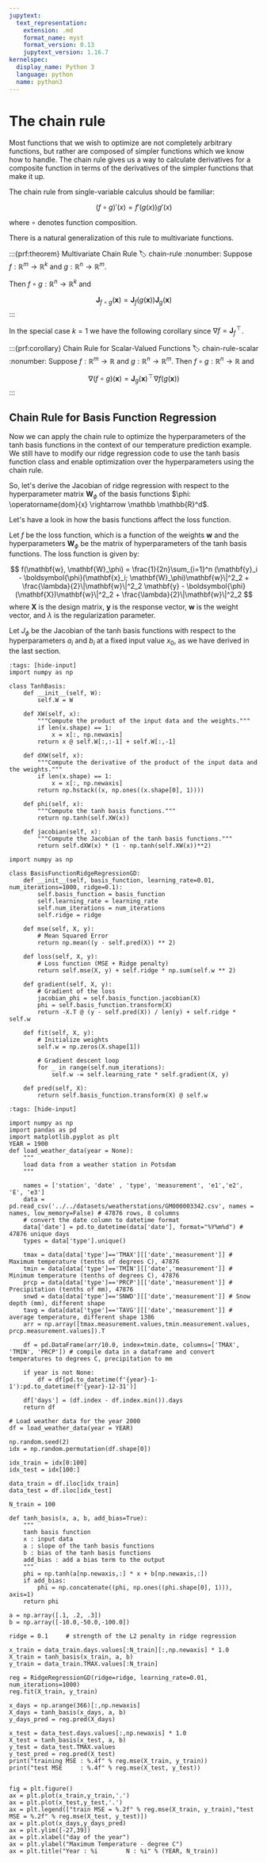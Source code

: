 ```yaml
---
jupytext:
  text_representation:
    extension: .md
    format_name: myst
    format_version: 0.13
    jupytext_version: 1.16.7
kernelspec:
  display_name: Python 3
  language: python
  name: python3
---
```

# The chain rule

Most functions that we wish to optimize are not completely arbitrary
functions, but rather are composed of simpler functions which we know
how to handle. The chain rule gives us a way to calculate derivatives
for a composite function in terms of the derivatives of the simpler
functions that make it up.

The chain rule from single-variable calculus should be familiar:

$$(f \circ g)'(x) = f'(g(x))g'(x)$$ 

where $\circ$ denotes function
composition.

There is a natural generalization of this rule to multivariate functions.

:::{prf:theorem} Multivariate Chain Rule
:label: chain-rule
:nonumber:
Suppose $f : \mathbb{R}^m \to \mathbb{R}^k$ and
$g : \mathbb{R}^n \to \mathbb{R}^m$.

Then $f \circ g : \mathbb{R}^n \to \mathbb{R}^k$ and

$$\mathbf{J}_{f \circ g}(\mathbf{x}) = \mathbf{J}_f(g(\mathbf{x}))\mathbf{J}_g(\mathbf{x})$$
:::

In the special case $k = 1$ we have the following corollary since
$\nabla f = \mathbf{J}_f^{\!\top\!}$.

:::{prf:corollary} Chain Rule for Scalar-Valued Functions
:label: chain-rule-scalar
:nonumber:
Suppose $f : \mathbb{R}^m \to \mathbb{R}$ and
$g : \mathbb{R}^n \to \mathbb{R}^m$. Then
$f \circ g : \mathbb{R}^n \to \mathbb{R}$ and

$$\nabla (f \circ g)(\mathbf{x}) = \mathbf{J}_g(\mathbf{x})^{\!\top\!} \nabla f(g(\mathbf{x}))$$
:::

## Chain Rule for Basis Function Regression

Now we can apply the chain rule to optimize the hyperparameters of the tanh basis functions in the context of our temperature prediction example.
We still have to modify our ridge regression code to use the tanh basis function class and enable optimization over the hyperparameters using the chain rule.

So, let's derive the Jacobian of ridge regression with respect to the hyperparameter matrix $\mathbf{W}_\phi$ of the basis functions $\phi: \operatorname{dom}{x} \rightarrow \mathbb \mathbb{R}^d$.

Let's have a look in how the basis functions affect the loss function.

Let $f$ be the loss function, which is a function of the weights $\mathbf{w}$ and the hyperparameters $\mathbf{W}_\phi$ be the matrix of hyperparameters of the tanh basis functions. The loss function is given by:

$$
f(\mathbf{w}, \mathbf{W}_\phi) = \frac{1}{2n}\sum_{i=1}^n (\mathbf{y}_i - \boldsymbol{\phi}(\mathbf{x}_i; \mathbf{W}_\phi)\mathbf{w}\|^2_2 + \frac{\lambda}{2}\|\mathbf{w}\|^2_2
\mathbf{y} - \boldsymbol{\phi}(\mathbf{X})\mathbf{w}\|^2_2 + \frac{\lambda}{2}\|\mathbf{w}\|^2_2
$$
where $\mathbf{X}$ is the design matrix, $\mathbf{y}$ is the response vector, $\mathbf{w}$ is the weight vector, and $\lambda$ is the regularization parameter.

Let $J_\phi$ be the Jacobian of the tanh basis functions with respect to the hyperparameters $a_i$ and $b_i$ at a fixed input value $x_0$, as we have derived in the last section.

```{code-cell} ipython3
:tags: [hide-input]
import numpy as np

class TanhBasis:
    def __init__(self, W):
        self.W = W

    def XW(self, x):
        """Compute the product of the input data and the weights."""
        if len(x.shape) == 1:
            x = x[:, np.newaxis]
        return x @ self.W[:,:-1] + self.W[:,-1]

    def dXW(self, x):
        """Compute the derivative of the product of the input data and the weights."""
        if len(x.shape) == 1:
            x = x[:, np.newaxis]
        return np.hstack((x, np.ones((x.shape[0], 1))))
        
    def phi(self, x):
        """Compute the tanh basis functions."""
        return np.tanh(self.XW(x))

    def jacobian(self, x):
        """Compute the Jacobian of the tanh basis functions."""
        return self.dXW(x) * (1 - np.tanh(self.XW(x))**2)
```

```{code-cell} ipython3
import numpy as np

class BasisFunctionRidgeRegressionGD:
    def __init__(self, basis_function, learning_rate=0.01, num_iterations=1000, ridge=0.1):
        self.basis_function = basis_function
        self.learning_rate = learning_rate
        self.num_iterations = num_iterations
        self.ridge = ridge

    def mse(self, X, y):
        # Mean Squared Error
        return np.mean((y - self.pred(X)) ** 2)
    
    def loss(self, X, y):
        # Loss function (MSE + Ridge penalty)
        return self.mse(X, y) + self.ridge * np.sum(self.w ** 2)

    def gradient(self, X, y):
        # Gradient of the loss
        jacobian_phi = self.basis_function.jacobian(X)
        phi = self.basis_function.transform(X)
        return -X.T @ (y - self.pred(X)) / len(y) + self.ridge * self.w

    def fit(self, X, y):
        # Initialize weights
        self.w = np.zeros(X.shape[1])
        
        # Gradient descent loop
        for _ in range(self.num_iterations):   
            self.w -= self.learning_rate * self.gradient(X, y)

    def pred(self, X):
        return self.basis_function.transform(X) @ self.w
```

```{code-cell} ipython3
:tags: [hide-input]

import numpy as np
import pandas as pd
import matplotlib.pyplot as plt
YEAR = 1900
def load_weather_data(year = None):
    """
    load data from a weather station in Potsdam
    """

    names = ['station', 'date' , 'type', 'measurement', 'e1','e2', 'E', 'e3']
    data = pd.read_csv('../../datasets/weatherstations/GM000003342.csv', names = names, low_memory=False) # 47876 rows, 8 columns
    # convert the date column to datetime format
    data['date'] = pd.to_datetime(data['date'], format="%Y%m%d") # 47876 unique days
    types = data['type'].unique()

    tmax = data[data['type']=='TMAX'][['date','measurement']] # Maximum temperature (tenths of degrees C), 47876
    tmin = data[data['type']=='TMIN'][['date','measurement']] # Minimum temperature (tenths of degrees C), 47876
    prcp = data[data['type']=='PRCP'][['date','measurement']] # Precipitation (tenths of mm), 47876
    snwd = data[data['type']=='SNWD'][['date','measurement']] # Snow depth (mm), different shape
    tavg = data[data['type']=='TAVG'][['date','measurement']] # average temperature, different shape 1386
    arr = np.array([tmax.measurement.values,tmin.measurement.values, prcp.measurement.values]).T 

    df = pd.DataFrame(arr/10.0, index=tmin.date, columns=['TMAX', 'TMIN', 'PRCP']) # compile data in a dataframe and convert temperatures to degrees C, precipitation to mm

    if year is not None:
        df = df[pd.to_datetime(f'{year}-1-1'):pd.to_datetime(f'{year}-12-31')]
    
    df['days'] = (df.index - df.index.min()).days
    return df

# Load weather data for the year 2000
df = load_weather_data(year = YEAR)

np.random.seed(2)
idx = np.random.permutation(df.shape[0])

idx_train = idx[0:100]
idx_test = idx[100:]

data_train = df.iloc[idx_train]
data_test = df.iloc[idx_test]

N_train = 100

def tanh_basis(x, a, b, add_bias=True):
    """
    tanh basis function
    x : input data
    a : slope of the tanh basis functions
    b : bias of the tanh basis functions
    add_bias : add a bias term to the output
    """
    phi = np.tanh(a[np.newaxis,:] * x + b[np.newaxis,:])
    if add_bias:
        phi = np.concatenate((phi, np.ones((phi.shape[0], 1))), axis=1)
    return phi

a = np.array([.1, .2, .3])
b = np.array([-10.0,-50.0,-100.0])

ridge = 0.1     # strength of the L2 penalty in ridge regression

x_train = data_train.days.values[:N_train][:,np.newaxis] * 1.0
X_train = tanh_basis(x_train, a, b)
y_train = data_train.TMAX.values[:N_train]

reg = RidgeRegressionGD(ridge=ridge, learning_rate=0.01, num_iterations=1000)
reg.fit(X_train, y_train)

x_days = np.arange(366)[:,np.newaxis]
X_days = tanh_basis(x_days, a, b)
y_days_pred = reg.pred(X_days)

x_test = data_test.days.values[:,np.newaxis] * 1.0
X_test = tanh_basis(x_test, a, b)
y_test = data_test.TMAX.values
y_test_pred = reg.pred(X_test)
print("training MSE : %.4f" % reg.mse(X_train, y_train))
print("test MSE     : %.4f" % reg.mse(X_test, y_test))


fig = plt.figure()
ax = plt.plot(x_train,y_train,'.')
ax = plt.plot(x_test,y_test,'.')
ax = plt.legend(["train MSE = %.2f" % reg.mse(X_train, y_train),"test MSE = %.2f" % reg.mse(X_test, y_test)])
ax = plt.plot(x_days,y_days_pred)
ax = plt.ylim([-27,39])
ax = plt.xlabel("day of the year")
ax = plt.ylabel("Maximum Temperature - degree C")
ax = plt.title("Year : %i        N : %i" % (YEAR, N_train))
```